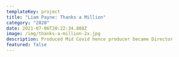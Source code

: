 ```yaml
---
templateKey: project
title: "Liam Payne: Thanks a Million"
category: "2020"
date: 2021-07-06T20:22:34.808Z
image: /img/thanks-a-million-2x.jpg
description: Produced Mid Covid hence producer became Director
featured: false
---
```


